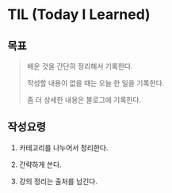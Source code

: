 # TIL (Today I Learned)

## 목표



> 배운 것을 간단히 정리해서 기록한다.
>
> 작성할 내용이 없을 때는 오늘 한 일을 기록한다.
>
> 좀 더 상세한 내용은 블로그에 기록한다.



## 작성요령

1. 카테고리를 나누어서 정리한다.

2. 간략하게 쓴다.

3. 강의 정리는 출처를 남긴다.

   
